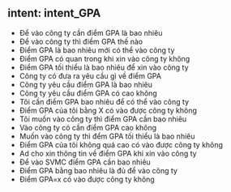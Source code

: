 ## intent: intent_GPA
- Để vào công ty cần điểm GPA là bao nhiêu
- Để vào công ty thì điểm GPA thế nào
- Điểm GPA là bao nhiêu mới có thể vào công ty
- Điểm GPA có quan trong khi xin vào công ty không
- Điểm GPA tối thiểu là bao nhiêu để xin vào công ty
- Công ty có đưa ra yêu cầu gì về điểm GPA
- Công ty yêu cầu điểm GPA là bao nhiêu
- Công ty yêu cầu điểm GPA có cao không
- Tôi cần điểm GPA bao nhiêu để có thể vào công ty
- Điểm GPA của tôi bằng X có vào được công ty không
- Tôi muốn vào công ty thì điểm GPA cần bao nhiêu
- Vào công ty có cần điểm GPA cao không
- Muốn vào công ty thì đểm GPA tối thiểu là bao nhiêu
- Điểm GPA của tôi không quá cao có vào được công ty không
- Ad cho xin thông tin về điểm GPA khi xin vào công ty
- Để vào SVMC điểm GPA cần bao nhiêu
- Điểm GPA bằng bao nhiêu là đủ để vào công ty
- Điểm GPA=x có vào được công ty không
